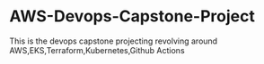 # AWS-Devops-Capstone-Project
This is the devops capstone projecting revolving around AWS,EKS,Terraform,Kubernetes,Github Actions
